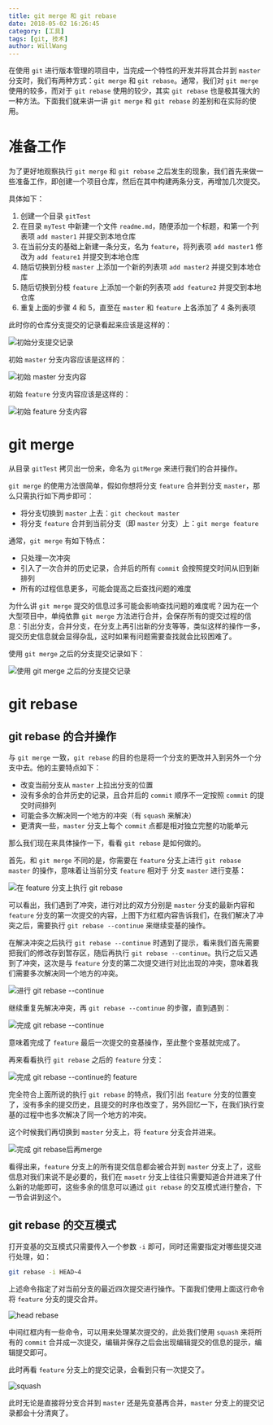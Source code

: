 ```yaml
---
title: git merge 和 git rebase
date: 2018-05-02 16:26:45
category: [工具]
tags: [git, 技术]
author: WillWang
---
```


在使用 `git` 进行版本管理的项目中，当完成一个特性的开发并将其合并到 `master` 分支时，我们有两种方式：`git merge` 和 `git rebase`。通常，我们对 `git merge` 使用的较多，而对于 `git rebase` 使用的较少，其实 `git rebase` 也是极其强大的一种方法。下面我们就来讲一讲 `git merge` 和 `git rebase` 的差别和在实际的使用。

<!-- more -->

# 准备工作

为了更好地观察执行 `git merge` 和 `git rebase` 之后发生的现象，我们首先来做一些准备工作，即创建一个项目仓库，然后在其中构建两条分支，再增加几次提交。

具体如下：

1. 创建一个目录 `gitTest`
2. 在目录 `myTest` 中新建一个文件 `readme.md`，随便添加一个标题，和第一个列表项 `add master1` 并提交到本地仓库
3. 在当前分支的基础上新建一条分支，名为 `feature`，将列表项 `add master1` 修改为 `add feature1` 并提交到本地仓库
4. 随后切换到分枝 `master` 上添加一个新的列表项 `add master2` 并提交到本地仓库
5. 随后切换到分枝 `feature` 上添加一个新的列表项 `add feature2` 并提交到本地仓库
6. 重复上面的步骤 4 和 5，直至在 `master` 和 `feature` 上各添加了 4 条列表项

此时你的仓库分支提交的记录看起来应该是这样的：

![初始分支提交记录](/images/2018-05-02-git-rebase-and-git-merge-in-practice/init_branch_log.png)

初始 `master` 分支内容应该是这样的：

![初始 master 分支内容](/images/2018-05-02-git-rebase-and-git-merge-in-practice/init_master_branch.png)

初始 `feature` 分支内容应该是这样的：

![初始 feature 分支内容](/images/2018-05-02-git-rebase-and-git-merge-in-practice/init_feature_branch.png)

# git merge

从目录 `gitTest` 拷贝出一份来，命名为 `gitMerge` 来进行我们的合并操作。

`git merge` 的使用方法很简单，假如你想将分支 `feature` 合并到分支 `master`，那么只需执行如下两步即可：

- 将分支切换到 `master` 上去：`git checkout master`
- 将分支 `feature` 合并到当前分支（即 `master` 分支）上：`git merge feature`

通常，`git merge` 有如下特点：

- 只处理一次冲突
- 引入了一次合并的历史记录，合并后的所有 `commit` 会按照提交时间从旧到新排列
- 所有的过程信息更多，可能会提高之后查找问题的难度

为什么讲 `git merge` 提交的信息过多可能会影响查找问题的难度呢？因为在一个大型项目中，单纯依靠 `git merge` 方法进行合并，会保存所有的提交过程的信息：引出分支，合并分支，在分支上再引出新的分支等等，类似这样的操作一多，提交历史信息就会显得杂乱，这时如果有问题需要查找就会比较困难了。

使用 `git merge` 之后的分支提交记录如下：

![使用 `git merge` 之后的分支提交记录](/images/2018-05-02-git-rebase-and-git-merge-in-practice/git_merge.png)

# git rebase

## git rebase 的合并操作

与 `git merge` 一致，`git rebase` 的目的也是将一个分支的更改并入到另外一个分支中去。他的主要特点如下：

- 改变当前分支从 `master` 上拉出分支的位置
- 没有多余的合并历史的记录，且合并后的 `commit` 顺序不一定按照 `commit` 的提交时间排列
- 可能会多次解决同一个地方的冲突（有 `squash` 来解决）
- 更清爽一些，`master` 分支上每个 `commit` 点都是相对独立完整的功能单元

那么我们现在来具体操作一下，看看 `git rebase` 是如何做的。

首先，和 `git merge` 不同的是，你需要在 `feature` 分支上进行 `git rebase master` 的操作，意味着让当前分支 `feature` 相对于 分支 `master` 进行变基：

![在 feature 分支上执行 `git rebase`](/images/2018-05-02-git-rebase-and-git-merge-in-practice/git_rebase_1.png)

可以看出，我们遇到了冲突，进行对比的双方分别是 `master` 分支的最新内容和 `feature` 分支的第一次提交的内容，上图下方红框内容告诉我们，在我们解决了冲突之后，需要执行 `git rebase --continue` 来继续变基的操作。

在解决冲突之后执行 `git rebase --continue` 时遇到了提示，看来我们首先需要把我们的修改存到暂存区，随后再执行 `git rebase --continue`。执行之后又遇到了冲突，这次是与 `feature` 分支的第二次提交进行对比出现的冲突，意味着我们需要多次解决同一个地方的冲突。

![进行 `git rebase --continue`](/images/2018-05-02-git-rebase-and-git-merge-in-practice/git_rebase_2.png)

继续重复先解决冲突，再 `git rebase --comtinue` 的步骤，直到遇到：

![完成 `git rebase --continue`](/images/2018-05-02-git-rebase-and-git-merge-in-practice/git_rebase_3.png)

意味着完成了 `feature` 最后一次提交的变基操作，至此整个变基就完成了。

再来看看执行 `git rebase` 之后的 `feature` 分支：

![完成 `git rebase --continue`的 feature](/images/2018-05-02-git-rebase-and-git-merge-in-practice/git_rebase_4.png)

完全符合上面所说的执行 `git rebase` 的特点，我们引出 `feature` 分支的位置变了，没有多余的提交历史，且提交的时序也改变了，另外回忆一下，在我们执行变基的过程中也多次解决了同一个地方的冲突。

这个时候我们再切换到 `master` 分支上，将 `feature` 分支合并进来。

![完成 `git rebase`后再merge](/images/2018-05-02-git-rebase-and-git-merge-in-practice/git_rebase_5.png)

看得出来，`feature` 分支上的所有提交信息都会被合并到 `master` 分支上了，这些信息对我们来说不是必要的，我们在 `masetr` 分支上往往只需要知道合并进来了什么新的功能即可，这些多余的信息可以通过 `git rebase` 的交互模式进行整合，下一节会讲到这个。

## git rebase 的交互模式

打开变基的交互模式只需要传入一个参数 `-i` 即可，同时还需要指定对哪些提交进行处理，如：

```bash
git rebase -i HEAD~4
```

上述命令指定了对当前分支的最近四次提交进行操作。下面我们使用上面这行命令将 `feature` 分支的提交合并。

![head rebase](/images/2018-05-02-git-rebase-and-git-merge-in-practice/git_rebase_6.png)

中间红框内有一些命令，可以用来处理某次提交的，此处我们使用 `squash` 来将所有的 `commit` 合并成一次提交，编辑并保存之后会出现编辑提交的信息的提示，编辑提交即可。

此时再看 `feature` 分支上的提交记录，会看到只有一次提交了。

![squash](/images/2018-05-02-git-rebase-and-git-merge-in-practice/git_rebase_7.png)

此时无论是直接将分支合并到 `master` 还是先变基再合并，`master` 分支上的提交记录都会十分清爽了。
